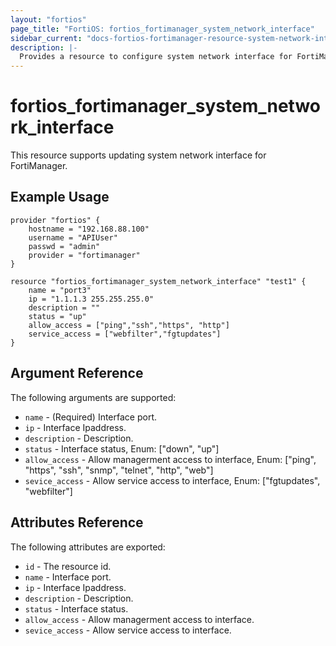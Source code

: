 ```yaml
---
layout: "fortios"
page_title: "FortiOS: fortios_fortimanager_system_network_interface"
sidebar_current: "docs-fortios-fortimanager-resource-system-network-interface"
description: |-
  Provides a resource to configure system network interface for FortiManager.
---
```


# fortios_fortimanager_system_network_interface
This resource supports updating system network interface for FortiManager.

## Example Usage
```hcl
provider "fortios" {
	hostname = "192.168.88.100"
	username = "APIUser"
	passwd = "admin"
	provider = "fortimanager"
}

resource "fortios_fortimanager_system_network_interface" "test1" {
	name = "port3"
	ip = "1.1.1.3 255.255.255.0"
	description = ""
	status = "up"
	allow_access = ["ping","ssh","https", "http"]
	service_access = ["webfilter","fgtupdates"]
}
```

## Argument Reference
The following arguments are supported:

* `name` - (Required) Interface port.
* `ip` - Interface Ipaddress.
* `description` - Description.
* `status` - Interface status, Enum: ["down", "up"]
* `allow_access` - Allow managerment access to interface, Enum: ["ping", "https", "ssh", "snmp", "telnet", "http", "web"]
* `sevice_access` - Allow service access to interface, Enum: ["fgtupdates", "webfilter"]

## Attributes Reference
The following attributes are exported:

* `id` - The resource id.
* `name` - Interface port.
* `ip` - Interface Ipaddress.
* `description` - Description.
* `status` - Interface status.
* `allow_access` - Allow managerment access to interface.
* `sevice_access` - Allow service access to interface.
